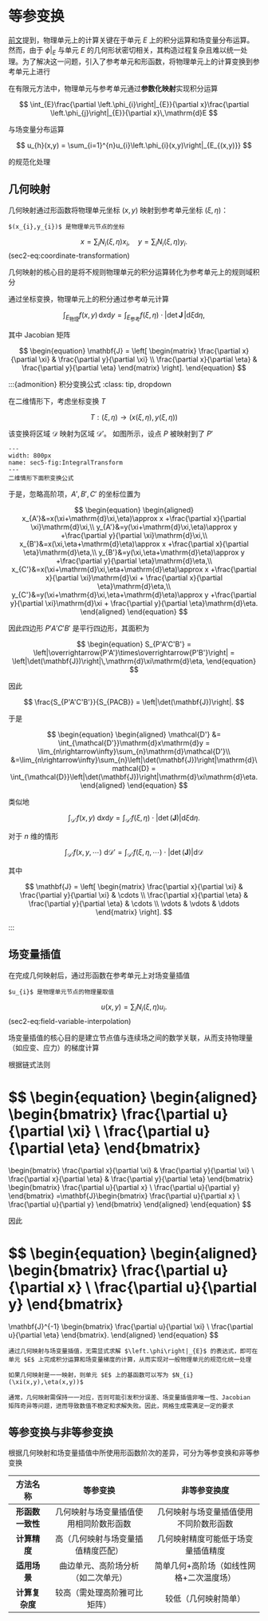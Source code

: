 # 等参变换

[前文](./intro.md)提到，物理单元上的计算关键在于单元 $E$ 上的积分运算和场变量分布运算。然而，由于 $\left.\phi\right|_{E}$ 与单元 $E$ 的几何形状密切相关，其构造过程复杂且难以统一处理。为了解决这一问题，引入了参考单元和形函数，将物理单元上的计算变换到参考单元上进行

在有限元方法中，物理单元与参考单元通过**参数化映射**实现积分运算

$$
\int_{E}\frac{\partial \left.\phi_{i}\right|_{E}}{\partial x}\frac{\partial \left.\phi_{j}\right|_{E}}{\partial x}\,\mathrm{d}E
$$

与场变量分布运算

$$
u_{h}(x,y) = \sum_{i=1}^{n}u_{i}\left.\phi_{i}(x,y)\right|_{E_{(x,y)}}
$$

的规范化处理

## 几何映射

几何映射通过形函数将物理单元坐标 $(x,y)$ 映射到参考单元坐标 $(\xi, \eta)$：

```{margin}
$(x_{i},y_{i})$ 是物理单元节点的坐标
```

$$
\begin{equation}
x = \sum_{i} N_{i}(\xi,\eta)x_{i},\quad y = \sum_{i} N_{i}(\xi,\eta)y_{i}.
\end{equation}
$$ (sec2-eq:coordinate-transformation)

几何映射的核心目的是将不规则物理单元的积分运算转化为参考单元上的规则域积分

通过坐标变换，物理单元上的积分通过参考单元计算

$$
\int_{E_\text{物理}}f(x,y)\,\mathrm{d}x\mathrm{d}y=\int_{E_\text{参考}}f(\xi,\eta)\cdot\left|\det \mathbf{J}\,\right|\mathrm{d}\xi\mathrm{d}\eta,
$$

其中 Jacobian 矩阵

$$
\begin{equation}
\mathbf{J} = \left[
\begin{matrix}
\frac{\partial x}{\partial \xi} & \frac{\partial y}{\partial \xi} \\
\frac{\partial x}{\partial \eta} & \frac{\partial y}{\partial \eta} 
\end{matrix}
\right].
\end{equation}
$$

:::{admonition} 积分变换公式
:class: tip, dropdown

在二维情形下，考虑坐标变换 $T$

$$
T:(\xi,\eta) \rightarrow (x(\xi,\eta),y(\xi,\eta))
$$

该变换将区域 $\mathcal{D}$ 映射为区域 $\mathcal{D}'$。
如图所示，设点 $P$ 被映射到了 $P'$

```{figure} ../../../images/Math/chap2/IntegralTransform.png
---
width: 800px
name: sec5-fig:IntegralTransform
---
二维情形下面积变换公式
```

于是，忽略高阶项，$A',B',C'$ 的坐标位置为

$$
\begin{equation}
\begin{aligned}
x_{A'}&=x(\xi+\mathrm{d}\xi,\eta)\approx x +\frac{\partial x}{\partial \xi}\mathrm{d}\xi,\\
y_{A'}&=y(\xi+\mathrm{d}\xi,\eta)\approx y +\frac{\partial y}{\partial \xi}\mathrm{d}\xi,\\
x_{B'}&=x(\xi,\eta+\mathrm{d}\eta)\approx x +\frac{\partial x}{\partial \eta}\mathrm{d}\eta,\\
y_{B'}&=y(\xi,\eta+\mathrm{d}\eta)\approx y +\frac{\partial y}{\partial \eta}\mathrm{d}\eta,\\
x_{C'}&=x(\xi+\mathrm{d}\xi,\eta+\mathrm{d}\eta)\approx x +\frac{\partial x}{\partial \xi}\mathrm{d}\xi + \frac{\partial x}{\partial \eta}\mathrm{d}\eta,\\
y_{C'}&=y(\xi+\mathrm{d}\xi,\eta+\mathrm{d}\eta)\approx y +\frac{\partial y}{\partial \xi}\mathrm{d}\xi + \frac{\partial y}{\partial \eta}\mathrm{d}\eta.
\end{aligned}
\end{equation}
$$

因此四边形 $P'A'C'B'$ 是平行四边形，其面积为

$$
\begin{equation}
S_{P'A'C'B'} = \left|\overrightarrow{P'A'}\times\overrightarrow{P'B'}\right|  = \left|\det(\mathbf{J})\right|\,\mathrm{d}\xi\mathrm{d}\eta,
\end{equation}
$$

因此

$$
\frac{S_{P'A'C'B'}}{S_{PACB}} = \left|\det(\mathbf{J})\right|.
$$

于是

$$
\begin{equation}
\begin{aligned}
\mathcal{D'} &= \int_{\mathcal{D'}}\mathrm{d}x\mathrm{d}y =
\lim_{n\rightarrow\infty}\sum_{n}\mathrm{d}\mathcal{D'}\\
&=\lim_{n\rightarrow\infty}\sum_{n}\left|\det(\mathbf{J})\right|\mathrm{d}\mathcal{D} = \int_{\mathcal{D}}\left|\det(\mathbf{J})\right|\mathrm{d}\xi\mathrm{d}\eta.
\end{aligned}
\end{equation}
$$

类似地

$$
\int_{\mathcal{D'}}f(x,y)\ \mathrm{d}x\mathrm{d}y = \int_{\mathcal{D'}}f(\xi,\eta)\cdot\left|\det(\mathbf{J})\right|\mathrm{d}\xi\mathrm{d}\eta.
$$

对于 $n$ 维的情形

$$
\int_{\mathcal{D'}}f(x,y,\cdots)\ \mathrm{d}\mathcal{D'} = \int_{\mathcal{D'}}f(\xi,\eta,\cdots)\cdot\left|\det(\mathbf{J})\right|\mathrm{d}\mathcal{D}
$$

其中

$$
\mathbf{J} = \left[
\begin{matrix}
\frac{\partial x}{\partial \xi} & \frac{\partial y}{\partial \xi} & \cdots \\
\frac{\partial x}{\partial \eta} & \frac{\partial y}{\partial \eta} & \cdots  \\
\vdots & \vdots & \ddots
\end{matrix}
\right].
$$

:::


## 场变量插值

在完成几何映射后，通过形函数在参考单元上对场变量插值

```{margin}
$u_{i}$ 是物理单元节点的物理量取值
```

$$
u(x,y)=\sum_{i}N_{i}(\xi,\eta)u_{i}.
$$ (sec2-eq:field-variable-interpolation)

场变量插值的核心目的是建立节点值与连续场之间的数学关联，从而支持物理量（如应变、应力）的梯度计算

根据链式法则

$$
\begin{equation}
\begin{aligned}
\begin{bmatrix}
\frac{\partial u}{\partial \xi} \\
\frac{\partial u}{\partial \eta}
\end{bmatrix}
=
\begin{bmatrix}
\frac{\partial x}{\partial \xi} & \frac{\partial y}{\partial \xi} \\
\frac{\partial x}{\partial \eta} & \frac{\partial y}{\partial \eta}
\end{bmatrix}
\begin{bmatrix}
\frac{\partial u}{\partial x} \\
\frac{\partial u}{\partial y}
\end{bmatrix}
=\mathbf{J}\begin{bmatrix}
\frac{\partial u}{\partial x} \\
\frac{\partial u}{\partial y}
\end{bmatrix}
\end{aligned}
\end{equation}
$$

因此

$$
\begin{equation}
\begin{aligned}
\begin{bmatrix}
\frac{\partial u}{\partial x} \\
\frac{\partial u}{\partial y}
\end{bmatrix}
=
\mathbf{J}^{-1}
\begin{bmatrix}
\frac{\partial u}{\partial \xi} \\
\frac{\partial u}{\partial \eta}
\end{bmatrix}.
\end{aligned}
\end{equation}
$$

```{note}
通过几何映射与场变量插值，无需显式求解 $\left.\phi\right|_{E}$ 的表达式，即可在单元 $E$ 上完成积分运算和场变量梯度的计算，从而实现对一般物理单元的规范化统一处理

如果几何映射是一一映射，则单元 $E$ 上的基函数可以写为 $N_{i}(\xi(x,y),\eta(x,y))$

通常，几何映射需保持一一对应，否则可能引发积分误差、场变量插值非唯一性、Jacobian 矩阵奇异等问题，进而导致数值不稳定和求解失败。因此，网格生成需满足一定的要求

```


## 等参变换与非等参变换

根据几何映射和场变量插值中所使用形函数阶次的差异，可分为等参变换和非等参变换

| **方法名称**       | **等参变换**                                              | **非等参变换度** | 
|:---------:|:--------------:|:--------:|
| **形函数一致性** | 几何映射与场变量插值使用相同阶数形函数 | 几何映射与场变量插值使用不同阶数形函数            | 
| **计算精度**     | 高（几何映射与场变量插值精度匹配）  |  几何映射精度可能低于场变量插值精度            |
| **适用场景**        | 曲边单元、高阶场分析（如二次单元） | 简单几何+高阶场（如线性网格+二次温度场）           |
| **计算复杂度**      | 较高（需处理高阶雅可比矩阵）  | 较低（几何映射简单）           |

